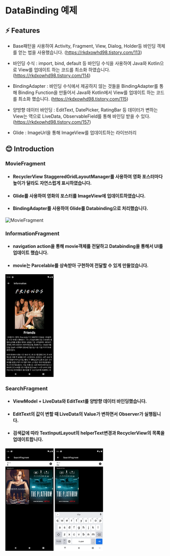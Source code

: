 # DataBinding 예제

## ⚡ Features
* Base패턴을 사용하여 Activity, Fragment, View, Dialog, Holder등 바인딩 객체를 얻는 법을 사용했습니다. (https://rkdxowhd98.tistory.com/113)

* 바인딩 수식 : import, bind, default 등 바인딩 수식을 사용하여 Java와 Kotlin으로 View를 업데이트 하는 코드를 최소화 하였습니다. (https://rkdxowhd98.tistory.com/114)

* BindingAdapter : 바인딩 수식에서 제공하지 않는 것들을 BindingAdapter를 통해 Binding Function을 만들어서 Java와 Kotlin에서 View를 업데이트 하는 코드를 최소화 했습니다. (https://rkdxowhd98.tistory.com/115)

* 양방향 데이터 바인딩 : EditText, DatePicker, RatingBar 등 데이터가 변하는 View는 역으로 LiveData, ObservableField를 통해 바인딩 받을 수 있다. (https://rkdxowhd98.tistory.com/157)

* Glide : ImageUrl을 통해 ImageView를 업데이트하는 라이브러리

## 😊 Introduction
### MovieFragment
* #### RecyclerView StaggeredGridLayoutManager를 사용하여 영화 포스터마다 높이가 달라도 자연스럽게 표시하였습니다.
* #### Glide를 사용하여 영화의 포스터를 ImageView에 업데이트하였습니다.
* #### BindingAdapter를 사용하여 Glide를 Databinding으로 처리했습니다.
<img src="./readme/MovieFragment.png" alt="MovieFragment" width="30%">

### InformationFragment
* #### navigation action을 통해 movie객체를 전달하고 Databinding을 통해서 UI를 업데이트 했습니다.
* #### movie는 Parcelable를 상속받아 구현하여 전달할 수 있게 만들었습니다.
<img src="./readme/InformationFragment.png" alt="InformationFragment" width="30%">

### SearchFragment
* #### ViewModel + LiveData와 EditText를 양방향 데이터 바인딩했습니다.
* #### EditText의 값이 변할 때 LiveData의 Value가 변하면서 Observer가 실행됩니다.
* #### 검색값에 따라 TextInputLayout의 helperText변경과 RecyclerView의 목록을 업데이트합니다.
<img src="./readme/SearchFragment1.png" alt="SearchFragment1" width="30%"> <img src="./readme/SearchFragment2.png" alt="SearchFragment2" width="30%">